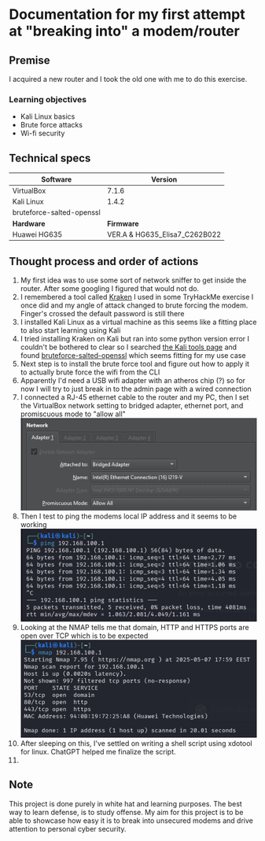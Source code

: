 # Documentation for my first attempt at "breaking into" a modem/router

## Premise

I acquired a new router and I took the old one with me to do this exercise.

### Learning objectives

* Kali Linux basics
* Brute force attacks
* Wi-fi security

## Technical specs

| **Software**              | **Version**  |
|---------------------------|--------------|
| VirtualBox                | 7.1.6        |
| Kali Linux                | 1.4.2        |
| bruteforce-salted-openssl |              |
| **Hardware**              | **Firmware** |
| Huawei HG635              |    VER.A & HG635_Elisa7_C262B022     |

## Thought process and order of actions

1. My first idea was to use some sort of network sniffer to get inside the router. After some googling I figured that would not do.
2. I remembered a tool called [Kraken](https://github.com/jasonxtn/Kraken) I used in some TryHackMe exercise I once did and my angle of attack changed to brute forcing the modem. Finger's crossed the default password is still there
3. I installed Kali Linux as a virtual machine as this seems like a fitting place to also start learning using Kali
4. I tried installing Kraken on Kali but ran into some python version error I couldn't be bothered to clear so I searched [the Kali tools page](https://www.kali.org/tools/) and found [bruteforce-salted-openssl](https://www.kali.org/tools/bruteforce-salted-openssl/#bruteforce-salted-openssl-1) which seems fitting for my use case
5. Next step is to install the brute force tool and figure out how to apply it to actually brute force the wifi from the CLI
6. Apparently I'd need a USB wifi adapter with an atheros chip (?) so for now I will try to just break in to the admin page with a wired connection
7. I connected a RJ-45 ethernet cable to the router and my PC, then I set the VirtualBox network setting to bridged adapter, ethernet port, and promiscuous mode to "allow all"  ![network settings](img/networksettings.png)
8. Then I test to ping the modems local IP address and it seems to be working  ![ping](img/pinged.png)
9. Looking at the NMAP tells me that domain, HTTP and HTTPS ports are open over TCP which is to be expected ![nmap](img/nmap.png)
10. After sleeping on this, I've settled on writing a shell script using xdotool for linux. ChatGPT helped me finalize the script.
11.

## Note

This project is done purely in white hat and learning purposes. The best way to learn defense, is to study offense. My aim for this project is to be able to showcase how easy it is to break into unsecured modems and drive attention to personal cyber security.
